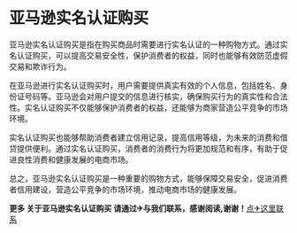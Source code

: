 # 亚马逊实名认证购买

亚马逊实名认证购买是指在购买商品时需要进行实名认证的一种购物方式。通过实名认证购买，可以提高交易安全性，保护消费者的权益，同时也能够有效防范虚假交易和欺诈行为。

在亚马逊进行实名认证购买时，用户需要提供真实有效的个人信息，包括姓名、身份证号码等。亚马逊会对用户提交的信息进行核实，确保购买行为的真实性和合法性。实名认证购买不仅能够保护消费者的权益，还能够为商家营造公平竞争的市场环境。

实名认证购买也能够帮助消费者建立信用记录，提高信用等级，为未来的消费和借贷提供便利。通过实名认证购买，消费者的消费行为将更加规范和有序，有助于促进良性消费和健康发展的电商市场。

总之，亚马逊实名认证购买是一种重要的购物方式，能够保障交易安全，促进消费者信用建设，营造公平竞争的市场环境，推动电商市场的健康发展。

**更多 关于亚马逊实名认证购买 请通过✈与我们联系，感谢阅读,谢谢！**[点✈这里联系](https://b.k02.cc)